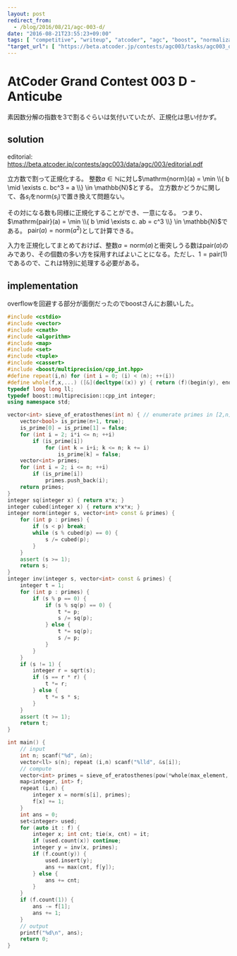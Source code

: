 ```yaml
---
layout: post
redirect_from:
  - /blog/2016/08/21/agc-003-d/
date: "2016-08-21T23:55:23+09:00"
tags: [ "competitive", "writeup", "atcoder", "agc", "boost", "normalization" ]
"target_url": [ "https://beta.atcoder.jp/contests/agc003/tasks/agc003_d" ]
---
```


# AtCoder Grand Contest 003 D - Anticube

素因数分解の指数を$3$で割るぐらいは気付いていたが、正規化は思い付かず。

## solution

editorial: <https://beta.atcoder.jp/contests/agc003/data/agc/003/editorial.pdf>

立方数で割って正規化する。
整数$a \in \mathbb{N}$に対し$\mathrm{norm}(a) = \min \\{ b \mid \exists c. bc^3 = a \\} \in \mathbb{N}$とする。
立方数かどうかに関して、各$s_i$を$\mathrm{norm}(s_i)$で置き換えて問題ない。

その対になる数も同様に正規化することができ、一意になる。
つまり、$\mathrm{pair}(a) = \min \\{ b \mid \exists c. ab = c^3 \\} \in \mathbb{N}$である。
$\mathrm{pair}(a) = \mathrm{norm}(a^2)$として計算できる。

入力を正規化してまとめておけば、整数$a = \mathrm{norm}(a)$と衝突しうる数は$\mathrm{pair}(a)$のみであり、その個数の多い方を採用すればよいことになる。ただし、$1 = \mathrm{pair}(1)$であるので、これは特別に処理する必要がある。

## implementation

overflowを回避する部分が面倒だったのでboostさんにお願いした。

``` c++
#include <cstdio>
#include <vector>
#include <cmath>
#include <algorithm>
#include <map>
#include <set>
#include <tuple>
#include <cassert>
#include <boost/multiprecision/cpp_int.hpp>
#define repeat(i,n) for (int i = 0; (i) < (n); ++(i))
#define whole(f,x,...) ([&](decltype((x)) y) { return (f)(begin(y), end(y), ## __VA_ARGS__); })(x)
typedef long long ll;
typedef boost::multiprecision::cpp_int integer;
using namespace std;

vector<int> sieve_of_eratosthenes(int n) { // enumerate primes in [2,n] with O(n log log n)
    vector<bool> is_prime(n+1, true);
    is_prime[0] = is_prime[1] = false;
    for (int i = 2; i*i <= n; ++i)
        if (is_prime[i])
            for (int k = i+i; k <= n; k += i)
                is_prime[k] = false;
    vector<int> primes;
    for (int i = 2; i <= n; ++i)
        if (is_prime[i])
            primes.push_back(i);
    return primes;
}
integer sq(integer x) { return x*x; }
integer cubed(integer x) { return x*x*x; }
integer norm(integer s, vector<int> const & primes) {
    for (int p : primes) {
        if (s < p) break;
        while (s % cubed(p) == 0) {
            s /= cubed(p);
        }
    }
    assert (s >= 1);
    return s;
}
integer inv(integer s, vector<int> const & primes) {
    integer t = 1;
    for (int p : primes) {
        if (s % p == 0) {
            if (s % sq(p) == 0) {
                t *= p;
                s /= sq(p);
            } else {
                t *= sq(p);
                s /= p;
            }
        }
    }
    if (s != 1) {
        integer r = sqrt(s);
        if (s == r * r) {
            t *= r;
        } else {
            t *= s * s;
        }
    }
    assert (t >= 1);
    return t;
}

int main() {
    // input
    int n; scanf("%d", &n);
    vector<ll> s(n); repeat (i,n) scanf("%lld", &s[i]);
    // compute
    vector<int> primes = sieve_of_eratosthenes(pow(*whole(max_element, s), 1/3.) + 3);
    map<integer, int> f;
    repeat (i,n) {
        integer x = norm(s[i], primes);
        f[x] += 1;
    }
    int ans = 0;
    set<integer> used;
    for (auto it : f) {
        integer x; int cnt; tie(x, cnt) = it;
        if (used.count(x)) continue;
        integer y = inv(x, primes);
        if (f.count(y)) {
            used.insert(y);
            ans += max(cnt, f[y]);
        } else {
            ans += cnt;
        }
    }
    if (f.count(1)) {
        ans -= f[1];
        ans += 1;
    }
    // output
    printf("%d\n", ans);
    return 0;
}
```

